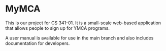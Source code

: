 # MyMCA

This is our project for CS 341-01.  It is a small-scale web-based application that allows people to sign up for YMCA programs.

A user manual is available for use in the main branch and also includes documentation for developers.
